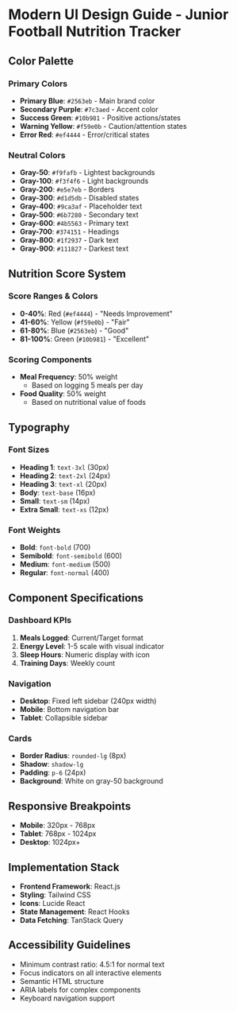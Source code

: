 # Modern UI Design Guide - Junior Football Nutrition Tracker

## Color Palette

### Primary Colors
- **Primary Blue**: `#2563eb` - Main brand color
- **Secondary Purple**: `#7c3aed` - Accent color
- **Success Green**: `#10b981` - Positive actions/states
- **Warning Yellow**: `#f59e0b` - Caution/attention states
- **Error Red**: `#ef4444` - Error/critical states

### Neutral Colors
- **Gray-50**: `#f9fafb` - Lightest backgrounds
- **Gray-100**: `#f3f4f6` - Light backgrounds
- **Gray-200**: `#e5e7eb` - Borders
- **Gray-300**: `#d1d5db` - Disabled states
- **Gray-400**: `#9ca3af` - Placeholder text
- **Gray-500**: `#6b7280` - Secondary text
- **Gray-600**: `#4b5563` - Primary text
- **Gray-700**: `#374151` - Headings
- **Gray-800**: `#1f2937` - Dark text
- **Gray-900**: `#111827` - Darkest text

## Nutrition Score System

### Score Ranges & Colors
- **0-40%**: Red (`#ef4444`) - "Needs Improvement"
- **41-60%**: Yellow (`#f59e0b`) - "Fair"
- **61-80%**: Blue (`#2563eb`) - "Good"
- **81-100%**: Green (`#10b981`) - "Excellent"

### Scoring Components
- **Meal Frequency**: 50% weight
  - Based on logging 5 meals per day
- **Food Quality**: 50% weight
  - Based on nutritional value of foods

## Typography

### Font Sizes
- **Heading 1**: `text-3xl` (30px)
- **Heading 2**: `text-2xl` (24px)
- **Heading 3**: `text-xl` (20px)
- **Body**: `text-base` (16px)
- **Small**: `text-sm` (14px)
- **Extra Small**: `text-xs` (12px)

### Font Weights
- **Bold**: `font-bold` (700)
- **Semibold**: `font-semibold` (600)
- **Medium**: `font-medium` (500)
- **Regular**: `font-normal` (400)

## Component Specifications

### Dashboard KPIs
1. **Meals Logged**: Current/Target format
2. **Energy Level**: 1-5 scale with visual indicator
3. **Sleep Hours**: Numeric display with icon
4. **Training Days**: Weekly count

### Navigation
- **Desktop**: Fixed left sidebar (240px width)
- **Mobile**: Bottom navigation bar
- **Tablet**: Collapsible sidebar

### Cards
- **Border Radius**: `rounded-lg` (8px)
- **Shadow**: `shadow-lg`
- **Padding**: `p-6` (24px)
- **Background**: White on gray-50 background

## Responsive Breakpoints
- **Mobile**: 320px - 768px
- **Tablet**: 768px - 1024px
- **Desktop**: 1024px+

## Implementation Stack
- **Frontend Framework**: React.js
- **Styling**: Tailwind CSS
- **Icons**: Lucide React
- **State Management**: React Hooks
- **Data Fetching**: TanStack Query

## Accessibility Guidelines
- Minimum contrast ratio: 4.5:1 for normal text
- Focus indicators on all interactive elements
- Semantic HTML structure
- ARIA labels for complex components
- Keyboard navigation support